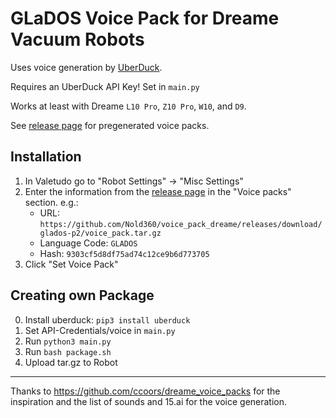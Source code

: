 # GLaDOS Voice Pack for Dreame Vacuum Robots

Uses voice generation by [UberDuck](https://uberduck.ai).

Requires an UberDuck API Key! Set in `main.py`

Works at least with Dreame `L10 Pro`, `Z10 Pro`, `W10`, and `D9`.

See [release page](https://github.com/Nold360/voice_pack_dreame/releases) for pregenerated voice packs.

## Installation

1. In Valetudo go to "Robot Settings" -> "Misc Settings"
1. Enter the information from the [release page](https://github.com/Nold360/voice_pack_dreame/releases) in the "Voice packs" section. e.g.:
    - URL: `https://github.com/Nold360/voice_pack_dreame/releases/download/glados-p2/voice_pack.tar.gz`
    - Language Code: `GLADOS`
    - Hash: `9303cf5d8df75ad74c12ce9b6d773705`
1. Click "Set Voice Pack"

## Creating own Package

0. Install uberduck: `pip3 install uberduck`
1. Set API-Credentials/voice in `main.py`
2. Run `python3 main.py`
3. Run `bash package.sh`
4. Upload tar.gz to Robot

-----
Thanks to https://github.com/ccoors/dreame_voice_packs for the inspiration and the list of sounds and 15.ai for the voice generation.
